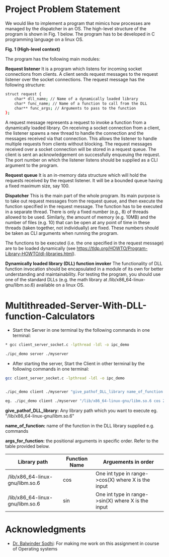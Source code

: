 # Project Problem Statement
We would like to implement a program that mimics how processes are managed by the dispatcher in an OS. The high-level structure of the program is shown in Fig. 1 below. The program has to be developed in C programming language on a linux OS.



**Fig. 1 (High-level context)**


The program has the following main modules:

**Request listener**
It is a program which listens for incoming socket connections from clients. A client sends request messages to the request listener over the socket connections. The request message has the following structure:
```bash
struct request {
	char* dll_name; // Name of a dynamically loaded library
	char* func_name; // Name of a function to call from the DLL
	char** func_args; // Arguments to pass to the function
};
```

A request message represents a request to invoke a function from a dynamically loaded library.
On receiving a socket connection from a client, the listener spawns a new thread to handle the connection and the messages received via that connection. This allows the listener to handle multiple requests from clients without blocking. The request messages received over a socket connection will be stored in a request queue. The client is sent an acknowledgement on successfully enqueuing the request. The port number on which the listener listens should be supplied as a CLI argument to the program.

**Request queue**
It is an in-memory data structure which will hold the requests received by the request listener. It will be a bounded queue having a fixed maximum size, say 100.

**Dispatcher**
This is the main part of the whole program. Its main purpose is to take out request messages from the request queue, and then execute the function specified in the request message. The function has to be executed in a separate thread. There is only a fixed number (e.g., 8) of threads allowed to be used. Similarly, the amount of memory (e.g. 10MB) and the number of files (e.g. 10) that can be open at any point of time in these threads (taken together, not individually) are fixed. These numbers should be taken as CLI arguments when running the program.

The functions to be executed (i.e. the one specified in the request message) are to be loaded dynamically (see https://tldp.org/HOWTO/Program-Library-HOWTO/dl-libraries.html).

**Dynamically loaded library (DLL) function invoker**
The functionality of DLL function invocation should be encapsulated in a module of its own for better understanding and maintainability. For testing the program, you should use one of the standard DLLs (e.g. the math library at /lib/x86_64-linux-gnu/libm.so.6) available on a linux OS. 
 


# Multithreaded-Server-With-DLL-function-Calculators

* Start the Server in one terminal by the following commands in one terminal:
```bash
* gcc client_server_socket.c -lpthread -ldl -o ipc_demo

./ipc_demo server ./myserver
```

* After starting the server, Start the Client in other terminal by the following commands in one terminal:

```bash
gcc client_server_socket.c -lpthread -ldl -o ipc_demo


./ipc_demo client ./myserver "give_pathof_DLL_library name_of_function args_for_function"

eg. ./ipc_demo client ./myserver "/lib/x86_64-linux-gnu/libm.so.6 cos 2.0"
```
 **give_pathof_DLL_library:** Any library path which you want to execute eg. "/lib/x86_64-linux-gnu/libm.so.6"

 **name_of_function:** name of the function in the DLL library supplied e.g. commands

 **args_for_function:** the positional arguments in specific order. Refer to the table provided below.

Library path                        |  Function Name            |  Arguements in order
------------------------------------|---------------------------|-------------------------
/lib/x86_64-linux-gnu/libm.so.6     | cos                       | One int type in range->cos(X) where X is the input
/lib/x86_64-linux-gnu/libm.so.6     | sin                       | One int type in range->sin(X) where X is the input


# Acknowledgments
* [Dr. Balwinder Sodhi](https://cse.iitrpr.ac.in/sodhi/): For making me work on this assignment in course of Operating systems




